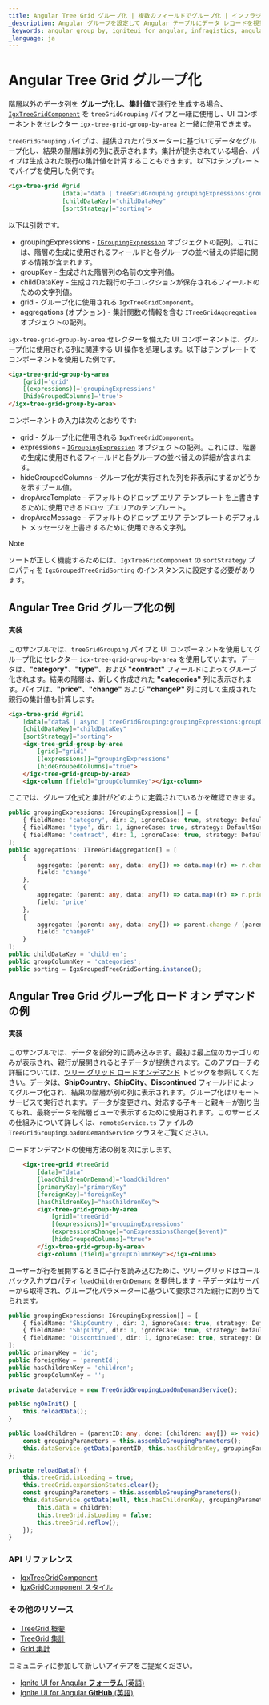 ```yaml
---
title: Angular Tree Grid グループ化 | 複数のフィールドでグループ化 | インフラジスティックス
_description: Angular グループを設定して Angular テーブルにデータ レコードを視覚化し、グループ化されたデータを個別の列グループに視覚化できます。
_keywords: angular group by, igniteui for angular, infragistics, angular グループ化, インフラジスティックス
_language: ja
---
```


# Angular Tree Grid グループ化

階層以外のデータ列を **グループ化し**、**集計値**で親行を生成する場合、[`IgxTreeGridComponent`]({environment:angularApiUrl}/classes/igxtreegridcomponent.html) を `treeGridGrouping` パイプと一緒に使用し、UI コンポーネントをセレクター `igx-tree-grid-group-by-area` と一緒に使用できます。

`treeGridGrouping` パイプは、提供されたパラメーターに基づいてデータをグループ化し、結果の階層は別の列に表示されます。集計が提供されている場合、パイプは生成された親行の集計値を計算することもできます。以下はテンプレートでパイプを使用した例です。

```html
<igx-tree-grid #grid 
               [data]="data | treeGridGrouping:groupingExpressions:groupKey:childDataKey:grid:aggregations"
               [childDataKey]="childDataKey"
               [sortStrategy]="sorting">
```

以下は引数です。
- groupingExpressions - [`IGroupingExpression`]({environment:angularApiUrl}/interfaces/igroupingexpression.html) オブジェクトの配列。これには、階層の生成に使用されるフィールドと各グループの並べ替えの詳細に関する情報が含まれます。
- groupKey - 生成された階層列の名前の文字列値。
- childDataKey - 生成された親行の子コレクションが保存されるフィールドのための文字列値。
- grid - グループ化に使用される `IgxTreeGridComponent`。
- aggregations (オプション) - 集計関数の情報を含む `ITreeGridAggregation` オブジェクトの配列。

`igx-tree-grid-group-by-area` セレクターを備えた UI コンポーネントは、グループ化に使用される列に関連する UI 操作を処理します。以下はテンプレートでコンポーネントを使用した例です。

```html
<igx-tree-grid-group-by-area
    [grid]='grid'
    [(expressions)]='groupingExpressions'
    [hideGroupedColumns]='true'>
</igx-tree-grid-group-by-area>
```

コンポーネントの入力は次のとおりです:
- grid - グループ化に使用される `IgxTreeGridComponent`。
- expressions - [`IGroupingExpression`]({environment:angularApiUrl}/interfaces/igroupingexpression.html) オブジェクトの配列。これには、階層の生成に使用されるフィールドと各グループの並べ替えの詳細が含まれます。
- hideGroupedColumns - グループ化が実行された列を非表示にするかどうかを示すブール値。
- dropAreaTemplate - デフォルトのドロップ エリア テンプレートを上書きするために使用できるドロッ プエリアのテンプレート。
- dropAreaMessage - デフォルトのドロップ エリア テンプレートのデフォルト メッセージを上書きするために使用できる文字列。

> [!NOTE]
> ソートが正しく機能するためには、`IgxTreeGridComponent` の `sortStrategy` プロパティを `IgxGroupedTreeGridSorting` のインスタンスに設定する必要があります。

## Angular Tree Grid グループ化の例

<code-view style="height:850px" 
           data-demos-base-url="{environment:lobDemosBaseUrl}" 
           iframe-src="{environment:lobDemosBaseUrl}/treegrid-finjs/" alt="Angular Tree Grid グループ化の例">
</code-view>

<div class="divider--half"></div>

#### 実装

このサンプルでは、`treeGridGrouping` パイプと UI コンポーネントを使用してグループ化にセレクター `igx-tree-grid-group-by-area` を使用しています。データは、**"category"**、**"type"**、および **"contract"** フィールドによってグループ化されます。結果の階層は、新しく作成された **"categories"** 列に表示されます。パイプは、**"price"**、**"change"** および **"changeP"** 列に対して生成された親行の集計値も計算します。

```html
<igx-tree-grid #grid1
    [data]="data$ | async | treeGridGrouping:groupingExpressions:groupColumnKey:childDataKey:grid1:aggregations"
    [childDataKey]="childDataKey"
    [sortStrategy]="sorting">
    <igx-tree-grid-group-by-area
        [grid]="grid1"
        [(expressions)]="groupingExpressions"
        [hideGroupedColumns]="true">
    </igx-tree-grid-group-by-area>
    <igx-column [field]="groupColumnKey"></igx-column>
```

ここでは、グループ化式と集計がどのように定義されているかを確認できます。

```typescript
public groupingExpressions: IGroupingExpression[] = [
    { fieldName: 'category', dir: 2, ignoreCase: true, strategy: DefaultSortingStrategy.instance() },
    { fieldName: 'type', dir: 1, ignoreCase: true, strategy: DefaultSortingStrategy.instance() },
    { fieldName: 'contract', dir: 1, ignoreCase: true, strategy: DefaultSortingStrategy.instance() }
];
public aggregations: ITreeGridAggregation[] = [
    {
        aggregate: (parent: any, data: any[]) => data.map((r) => r.change).reduce((ty, u) => ty + u, 0),
        field: 'change'
    },
    {
        aggregate: (parent: any, data: any[]) => data.map((r) => r.price).reduce((ty, u) => ty + u, 0),
        field: 'price'
    },
    {
        aggregate: (parent: any, data: any[]) => parent.change / (parent.price - parent.change) * 100,
        field: 'changeP'
    }
];
public childDataKey = 'children';
public groupColumnKey = 'categories';
public sorting = IgxGroupedTreeGridSorting.instance();
```

## Angular Tree Grid グループ化 ロード オン デマンドの例

<code-view style="height:850px" 
           data-demos-base-url="{environment:demosBaseUrl}" 
           iframe-src="{environment:demosBaseUrl}/tree-grid/treegrid-group-by-load-on-demand/" alt="Angular Tree Grid グループ化 ロード オン デマンドの例">
</code-view>

<div class="divider--half"></div>

#### 実装

このサンプルでは、データを部分的に読み込みます。最初は最上位のカテゴリのみが表示され、親行が展開されると子データが提供されます。このアプローチの詳細については、[ツリー グリッド ロードオンデマンド](load-on-demand.md) トピックを参照してください。データは、**ShipCountry**、**ShipCity**、**Discontinued** フィールドによってグループ化され、結果の階層が別の列に表示されます。グループ化はリモート サービスで実行されます。データが変更され、対応する子キーと親キーが割り当てられ、最終データを階層ビューで表示するために使用されます。このサービスの仕組みについて詳しくは、`remoteService.ts` ファイルの `TreeGridGroupingLoadOnDemandService` クラスをご覧ください。

ロードオンデマンドの使用方法の例を次に示します。

```html
    <igx-tree-grid #treeGrid
        [data]="data"
        [loadChildrenOnDemand]="loadChildren"
        [primaryKey]="primaryKey"
        [foreignKey]="foreignKey"
        [hasChildrenKey]="hasChildrenKey">
        <igx-tree-grid-group-by-area
            [grid]="treeGrid"
            [(expressions)]="groupingExpressions"
            (expressionsChange)="onExpressionsChange($event)"
            [hideGroupedColumns]="true">
        </igx-tree-grid-group-by-area>
        <igx-column [field]="groupColumnKey"></igx-column>
```

ユーザーが行を展開するときに子行を読み込むために、ツリーグリッドはコールバック入力プロパティ [`loadChildrenOnDemand`]({environment:angularApiUrl}/classes/igxtreegridcomponent.html#loadChildrenOnDemand) を提供します - 子データはサーバーから取得され、グループ化パラメーターに基づいて要求された親行に割り当てられます。

```typescript
public groupingExpressions: IGroupingExpression[] = [
    { fieldName: 'ShipCountry', dir: 2, ignoreCase: true, strategy: DefaultSortingStrategy.instance() },
    { fieldName: 'ShipCity', dir: 1, ignoreCase: true, strategy: DefaultSortingStrategy.instance() },
    { fieldName: 'Discontinued', dir: 1, ignoreCase: true, strategy: DefaultSortingStrategy.instance() }
];
public primaryKey = 'id';
public foreignKey = 'parentId';
public hasChildrenKey = 'children';
public groupColumnKey = '';

private dataService = new TreeGridGroupingLoadOnDemandService();

public ngOnInit() {
    this.reloadData();
}

public loadChildren = (parentID: any, done: (children: any[]) => void) => {
    const groupingParameters = this.assembleGroupingParameters();
    this.dataService.getData(parentID, this.hasChildrenKey, groupingParameters, (children) => done(children));
};

private reloadData() {
    this.treeGrid.isLoading = true;
    this.treeGrid.expansionStates.clear();
    const groupingParameters = this.assembleGroupingParameters();
    this.dataService.getData(null, this.hasChildrenKey, groupingParameters, (children) => {
        this.data = children;
        this.treeGrid.isLoading = false;
        this.treeGrid.reflow();
    });
}
```

### API リファレンス

<div class="divider--half"></div>

* [IgxTreeGridComponent]({environment:angularApiUrl}/classes/igxtreegridcomponent.html)
* [IgxGridComponent スタイル]({environment:sassApiUrl}/themes#function-grid-theme)

### その他のリソース

<div class="divider--half"></div>

* [TreeGrid 概要](tree-grid.md)
* [TreeGrid 集計](summaries.md)
* [Grid 集計](../grid/summaries.md)

<div class="divider--half"></div>
コミュニティに参加して新しいアイデアをご提案ください。

* [Ignite UI for Angular **フォーラム** (英語) ](https://www.infragistics.com/community/forums/f/ignite-ui-for-angular)
* [Ignite UI for Angular **GitHub** (英語) ](https://github.com/IgniteUI/igniteui-angular)
